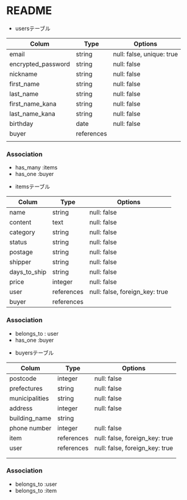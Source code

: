 # README

* usersテーブル

| Colum                  | Type              | Options                               |
|------------------------|-------------------|---------------------------------------|
| email                  | string            |  null: false, unique: true            |
| encrypted_password     | string            |  null: false                          |
| nickname               | string            |  null: false                          |
| first_name             | string            |  null: false                          |
| last_name              | string            |  null: false                          |
| first_name_kana        | string            |  null: false                          |
| last_name_kana         | string            |  null: false                          |
| birthday               | date              |  null: false                          |
| buyer                  | references        |                                       |
|                        |                   |                                       |

### Association
- has_many :items
- has_one :buyer

* itemsテーブル

| Colum                  | Type              | Options                               |
|------------------------|-------------------|---------------------------------------|
| name                   | string            |  null: false                          |
| content                | text              |  null: false                          |
| category               | string            |  null: false                          |
| status                 | string            |  null: false                          |
| postage                | string            |  null: false                          |
| shipper                | string            |  null: false                          |
| days_to_ship           | string            |  null: false                          |
| price                  | integer           |  null: false                          |
| user                   | references        |  null: false, foreign_key: true       |
| buyer                  | references        |                                       |

### Association
- belongs_to : user
- has_one :buyer


* buyersテーブル

| Colum                  | Type              | Options                               |
|------------------------|-------------------|---------------------------------------|
| postcode               | integer           |  null: false                          |
| prefectures            | string            |  null: false                          |
| municipalities         | string            |  null: false                          |
| address                | integer           |  null: false                          |
| building_name          | string            |                                       |
| phone number           | integer           |  null: false                          |
| item                   | references        |  null: false, foreign_key: true       |
| user                   | references        |  null: false, foreign_key: true       |
|                        |                   |                                       |
|                        |                   |                                       |

### Association
- belongs_to :user
- belongs_to :item


